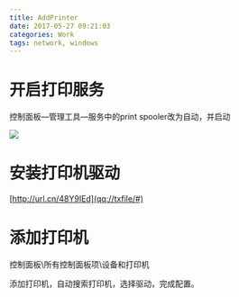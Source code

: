 ```yaml
---
title: AddPrinter
date: 2017-05-27 09:21:03
categories: Work
tags: network, windows
---
```




# 开启打印服务

控制面板—管理工具—服务中的print spooler改为自动，并启动

![](/images/2017-05-27-Work-AddPrinter-0.jpg)



# 安装打印机驱动

[http://url.cn/48Y9IEd](qq://txfile/#)

# 添加打印机

控制面板\所有控制面板项\设备和打印机



添加打印机，自动搜索打印机，选择驱动，完成配置。